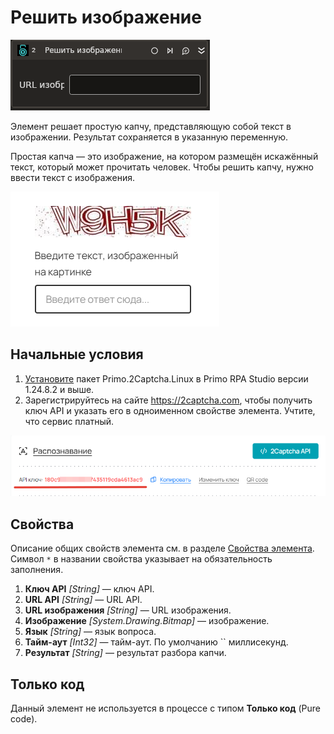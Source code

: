 # Решить изображение

![](<../../../../.gitbook/assets1/linux-items-extra/solveimage.png>)

Элемент решает простую капчу, представляющую собой текст в изображении. Результат сохраняется в указанную переменную.

Простая капча — это изображение, на котором размещён искажённый текст, который может прочитать человек. Чтобы решить капчу, нужно ввести текст с изображения.

![](<../../../../.gitbook/assets1/linux-items-extra/normal-captcha.png>)


## Начальные условия

1. [Установите](https://docs.primo-rpa.ru/primo-rpa/primo-rpa-studio-linux/projects/manage-dependencies#menedzher-zavisimostei) пакет Primo.2Captcha.Linux в Primo RPA Studio версии 1.24.8.2 и выше.
1. Зарегистрируйтесь на сайте https://2captcha.com, чтобы получить ключ API и указать его в одноименном свойстве элемента. Учтите, что сервис платный.

![](<../../../../.gitbook/assets1/linux_items-extra/2captcha-api-key.png>)

## Свойства
Описание общих свойств элемента см. в разделе [Свойства элемента](https://docs.primo-rpa.ru/primo-rpa/primo-studio/process/elements#svoistva-elementa).\
Символ `*` в названии свойства указывает на обязательность заполнения.

1. **Ключ API** *[String]* — ключ API.
1. **URL API** *[String]* — URL API.
1. **URL изображения** *[String]* — URL изображения.
1. **Изображение** *[System.Drawing.Bitmap]* — изображение.
1. **Язык** *[String]* — язык вопроса.
1. **Тайм-аут** *[Int32]* — тайм-аут. По умолчанию `` миллисекунд.
1. **Результат** *[String]* — результат разбора капчи.



## Только код

Данный элемент не используется в процессе с типом **Только код** (Pure code).
